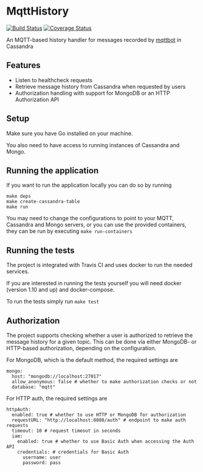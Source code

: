 # MqttHistory

[![Build Status](https://travis-ci.org/topfreegames/mqtt-history.svg?branch=master)](https://travis-ci.org/topfreegames/mqtt-history)
[![Coverage Status](https://coveralls.io/repos/github/topfreegames/mqtt-history/badge.svg?branch=master)](https://coveralls.io/github/topfreegames/mqtt-history?branch=master)

An MQTT-based history handler for messages recorded by [mqttbot](https://github.com/topfreegames/mqttbot) in Cassandra

## Features
- Listen to healthcheck requests
- Retrieve message history from Cassandra when requested by users
- Authorization handling with support for MongoDB or an HTTP Authorization API

## Setup

Make sure you have Go installed on your machine.

You also need to have access to running instances of Cassandra and Mongo.

## Running the application

If you want to run the application locally you can do so by running

```
make deps
make create-cassandra-table
make run
```

You may need to change the configurations to point to your MQTT, Cassandra
and Mongo servers, or you can use the provided containers, they can be run
by executing `make run-containers`

## Running the tests

The project is integrated with Travis CI and uses docker to run the needed services.

If you are interested in running the tests yourself you will need docker (version 1.10
and up) and docker-compose.

To run the tests simply run `make test`

## Authorization

The project supports checking whether a user is authorized to retrieve the message history for a given topic.
This can be done via either MongoDB- or HTTP-based authorization, depending on the configuration.

For MongoDB, which is the default method, the required settings are
```
mongo:
  host: "mongodb://localhost:27017"
  allow_anonymous: false # whether to make authorization checks or not
  database: "mqtt"
```

For HTTP auth, the required settings are
```
httpAuth:
  enabled: true # whether to use HTTP or MongoDB for authorization
  requestURL: "http://localhost:8080/auth" # endpoint to make auth requests
  timeout: 10 # request timeout in seconds
  iam:
    enabled: true # whether to use Basic Auth when accessing the Auth API
    credentials: # credentials for Basic Auth
      username: user
      password: pass
```
